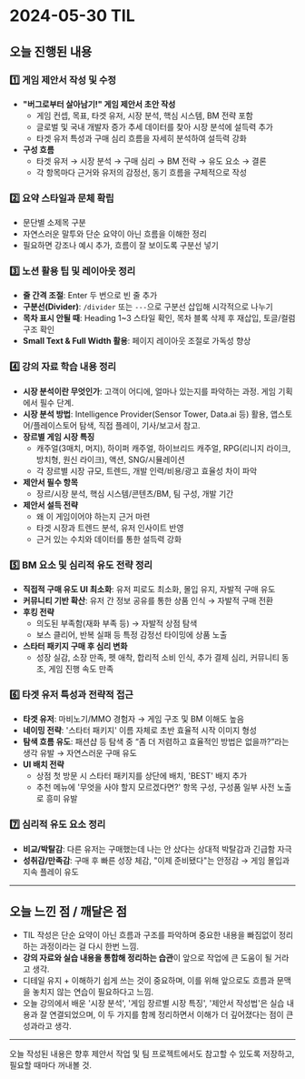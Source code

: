 # 2024-05-30 TIL

## 오늘 진행된 내용

### 1️⃣ 게임 제안서 작성 및 수정
- **"버그로부터 살아남기!" 게임 제안서 초안 작성**
  - 게임 컨셉, 목표, 타겟 유저, 시장 분석, 핵심 시스템, BM 전략 포함
  - 글로벌 및 국내 개발자 증가 추세 데이터를 찾아 시장 분석에 설득력 추가
  - 타겟 유저 특성과 구매 심리 흐름을 자세히 분석하여 설득력 강화
- **구성 흐름**
  - 타겟 유저 → 시장 분석 → 구매 심리 → BM 전략 → 유도 요소 → 결론
  - 각 항목마다 근거와 유저의 감정선, 동기 흐름을 구체적으로 작성

### 2️⃣ 요약 스타일과 문체 확립
  - 문단별 소제목 구분
  - 자연스러운 말투와 단순 요약이 아닌 흐름을 이해한 정리
  - 필요하면 강조나 예시 추가, 흐름이 잘 보이도록 구분선 넣기

### 3️⃣ 노션 활용 팁 및 레이아웃 정리
- **줄 간격 조절**: Enter 두 번으로 빈 줄 추가
- **구분선(Divider)**: `/divider` 또는 `---`으로 구분선 삽입해 시각적으로 나누기
- **목차 표시 안될 때**: Heading 1~3 스타일 확인, 목차 블록 삭제 후 재삽입, 토글/컬럼 구조 확인
- **Small Text & Full Width 활용**: 페이지 레이아웃 조절로 가독성 향상

### 4️⃣ 강의 자료 학습 내용 정리
- **시장 분석이란 무엇인가**: 고객이 어디에, 얼마나 있는지를 파악하는 과정. 게임 기획에서 필수 단계.
- **시장 분석 방법**: Intelligence Provider(Sensor Tower, Data.ai 등) 활용, 앱스토어/플레이스토어 탐색, 직접 플레이, 기사/보고서 참고.
- **장르별 게임 시장 특징**
  - 캐주얼(3매치, 머지), 하이퍼 캐주얼, 하이브리드 캐주얼, RPG(리니지 라이크, 방치형, 원신 라이크), 액션, SNG/시뮬레이션
  - 각 장르별 시장 규모, 트렌드, 개발 인력/비용/광고 효율성 차이 파악
- **제안서 필수 항목**
  - 장르/시장 분석, 핵심 시스템/콘텐츠/BM, 팀 구성, 개발 기간
- **제안서 설득 전략**
  - 왜 이 게임이어야 하는지 근거 마련
  - 타겟 시장과 트렌드 분석, 유저 인사이트 반영
  - 근거 있는 수치와 데이터를 통한 설득력 강화

### 5️⃣ BM 요소 및 심리적 유도 전략 정리
- **직접적 구매 유도 UI 최소화**: 유저 피로도 최소화, 몰입 유지, 자발적 구매 유도
- **커뮤니티 기반 확산**: 유저 간 정보 공유를 통한 상품 인식 → 자발적 구매 전환
- **후킹 전략**
  - 의도된 부족함(재화 부족 등) → 자발적 상점 탐색
  - 보스 클리어, 반복 실패 등 특정 감정선 타이밍에 상품 노출
- **스타터 패키지 구매 후 심리 변화**
  - 성장 실감, 소장 만족, 펫 애착, 합리적 소비 인식, 추가 결제 심리, 커뮤니티 동조, 게임 진행 속도 만족

### 6️⃣ 타겟 유저 특성과 전략적 접근
- **타겟 유저**: 마비노기/MMO 경험자 → 게임 구조 및 BM 이해도 높음
- **네이밍 전략**: '스타터 패키지' 이름 자체로 초반 효율적 시작 이미지 형성
- **탐색 흐름 유도**: 패션샵 등 탐색 중 “좀 더 저렴하고 효율적인 방법은 없을까?”라는 생각 유발 → 자연스러운 구매 유도
- **UI 배치 전략**
  - 상점 첫 방문 시 스타터 패키지를 상단에 배치, 'BEST' 배지 추가
  - 추천 메뉴에 '무엇을 사야 할지 모르겠다면?' 항목 구성, 구성품 일부 사전 노출로 흥미 유발

### 7️⃣ 심리적 유도 요소 정리
- **비교/박탈감**: 다른 유저는 구매했는데 나는 안 샀다는 상대적 박탈감과 긴급함 자극
- **성취감/만족감**: 구매 후 빠른 성장 체감, \"이제 준비됐다\"는 안정감 → 게임 몰입과 지속 플레이 유도

---

## 오늘 느낀 점 / 깨달은 점
- TIL 작성은 단순 요약이 아닌 흐름과 구조를 파악하며 중요한 내용을 빠짐없이 정리하는 과정이라는 걸 다시 한번 느낌.
- **강의 자료와 실습 내용을 통합해 정리하는 습관**이 앞으로 작업에 큰 도움이 될 거라고 생각.
- 디테일 유지 + 이해하기 쉽게 쓰는 것이 중요하며, 이를 위해 앞으로도 흐름과 문맥을 놓치지 않는 연습이 필요하다고 느낌.
- 오늘 강의에서 배운 '시장 분석', '게임 장르별 시장 특징', '제안서 작성법'은 실습 내용과 잘 연결되었으며, 이 두 가지를 함께 정리하면서 이해가 더 깊어졌다는 점이 큰 성과라고 생각.

---

오늘 작성된 내용은 향후 제안서 작업 및 팀 프로젝트에서도 참고할 수 있도록 저장하고, 필요할 때마다 꺼내볼 것.
